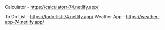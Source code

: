Calculator  -  https://calculatorr-74.netlify.app/

To Do List  -  https://todo-list-74.netlify.app/
Weather App -  https://weather-app-74.netlify.app/
